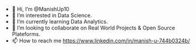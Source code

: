 - 👋 Hi, I’m @ManishUp10
- 👀 I’m interested in Data Science.
- 🌱 I’m currently learning Data Analytics.
- 💞️ I’m looking to collaborate on Real World Projects & Open Source Plateforms. 
- 📫 How to reach me https://www.linkedin.com/in/manish-u-744b0324b/

<!---
ManishUp10/ManishUp10 is a ✨ special ✨ repository because its `README.md` (this file) appears on your GitHub profile.
You can click the Preview link to take a look at your changes.
--->

